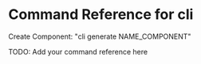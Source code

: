 # Command Reference for cli

Create Component: "cli generate NAME_COMPONENT"

TODO: Add your command reference here
